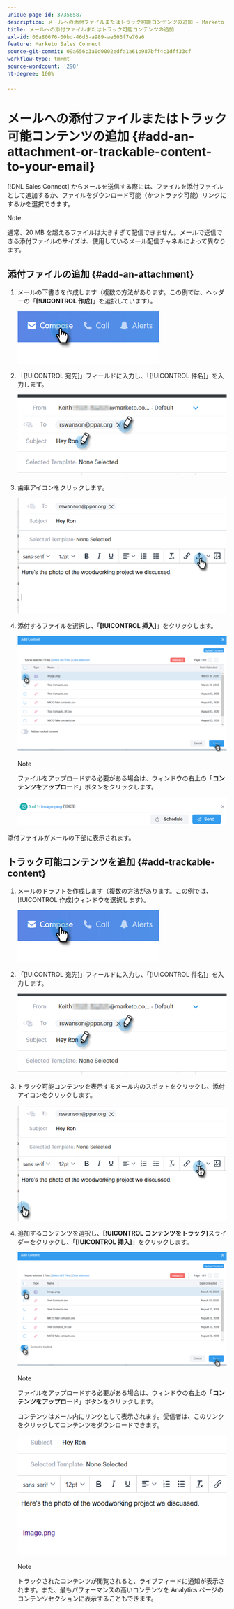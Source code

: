 ```yaml
---
unique-page-id: 37356587
description: メールへの添付ファイルまたはトラック可能コンテンツの追加 - Marketo ドキュメント - 製品ドキュメント
title: メールへの添付ファイルまたはトラック可能コンテンツの追加
exl-id: 06a80676-00bd-46d3-a989-ae503f7e76a6
feature: Marketo Sales Connect
source-git-commit: 09a656c3a0d0002edfa1a61b987bff4c1dff33cf
workflow-type: tm+mt
source-wordcount: '290'
ht-degree: 100%

---
```


# メールへの添付ファイルまたはトラック可能コンテンツの追加 {#add-an-attachment-or-trackable-content-to-your-email}

[!DNL Sales Connect] からメールを送信する際には、ファイルを添付ファイルとして追加するか、ファイルをダウンロード可能（かつトラック可能）リンクにするかを選択できます。

>[!NOTE]
>
>通常、20 MB を超えるファイルは大きすぎて配信できません。メールで送信できる添付ファイルのサイズは、使用しているメール配信チャネルによって異なります。

## 添付ファイルの追加 {#add-an-attachment}

1. メールの下書きを作成します（複数の方法があります。この例では、ヘッダーの「**[!UICONTROL 作成]**」を選択しています）。

   ![](assets/one-4.png)

1. 「[!UICONTROL 宛先]」フィールドに入力し、「[!UICONTROL 件名]」を入力します。

   ![](assets/attach-two.png)

1. 歯車アイコンをクリックします。

   ![](assets/attach-three.png)

1. 添付するファイルを選択し、「**[!UICONTROL 挿入]**」をクリックします。

   ![](assets/attach-four.png)

   >[!NOTE]
   >
   >ファイルをアップロードする必要がある場合は、ウィンドウの右上の「**コンテンツをアップロード**」ボタンをクリックします。

   ![](assets/attach-five.png)

添付ファイルがメールの下部に表示されます。

## トラック可能コンテンツを追加 {#add-trackable-content}

1. メールのドラフトを作成します（複数の方法があります。この例では、[!UICONTROL 作成]ウィンドウを選択します）。

   ![](assets/one-4.png)

1. 「[!UICONTROL 宛先]」フィールドに入力し、「[!UICONTROL 件名]」を入力します。

   ![](assets/two-4.png)

1. トラック可能コンテンツを表示するメール内のスポットをクリックし、添付アイコンをクリックします。

   ![](assets/three-4.png)

1. 追加するコンテンツを選択し、**[!UICONTROL コンテンツをトラック]**&#x200B;スライダーをクリックし、「**[!UICONTROL 挿入]**」をクリックします。

   ![](assets/four-4.png)

   >[!NOTE]
   >
   >ファイルをアップロードする必要がある場合は、ウィンドウの右上の「**コンテンツをアップロード**」ボタンをクリックします。

   コンテンツはメール内にリンクとして表示されます。受信者は、このリンクをクリックしてコンテンツをダウンロードできます。

   ![](assets/five-2.png)

   >[!NOTE]
   >
   >トラックされたコンテンツが閲覧されると、ライブフィードに通知が表示されます。また、最もパフォーマンスの高いコンテンツを Analytics ページのコンテンツセクションに表示することもできます。
